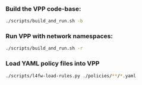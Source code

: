 ### Build the VPP code-base:

```bash
./scripts/build_and_run.sh -b
```

### Run VPP with network namespaces:

```bash
./scripts/build_and_run.sh -r
```

### Load YAML policy files into VPP

```bash
./scripts/l4fw-load-rules.py ./policies/**/*.yaml
```